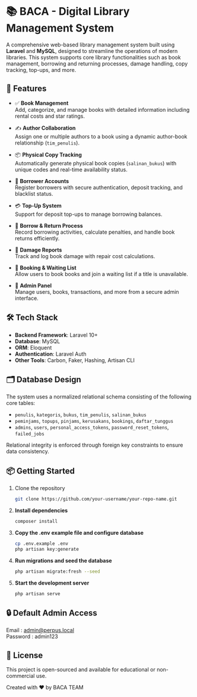 # 📚 BACA - Digital Library Management System

A comprehensive web-based library management system built using **Laravel** and **MySQL**, designed to streamline the operations of modern libraries. This system supports core library functionalities such as book management, borrowing and returning processes, damage handling, copy tracking, top-ups, and more.

## 🚀 Features

- ✅ **Book Management**  
  Add, categorize, and manage books with detailed information including rental costs and star ratings.

- ✍️ **Author Collaboration**  
  Assign one or multiple authors to a book using a dynamic author-book relationship (`tim_penulis`).

- 📦 **Physical Copy Tracking**  
  Automatically generate physical book copies (`salinan_bukus`) with unique codes and real-time availability status.

- 👥 **Borrower Accounts**  
  Register borrowers with secure authentication, deposit tracking, and blacklist status.

- 💳 **Top-Up System**  
  Support for deposit top-ups to manage borrowing balances.

- 📆 **Borrow & Return Process**  
  Record borrowing activities, calculate penalties, and handle book returns efficiently.

- 🔧 **Damage Reports**  
  Track and log book damage with repair cost calculations.

- 📅 **Booking & Waiting List**  
  Allow users to book books and join a waiting list if a title is unavailable.

- 🔐 **Admin Panel**  
  Manage users, books, transactions, and more from a secure admin interface.

## 🛠️ Tech Stack

- **Backend Framework**: Laravel 10+
- **Database**: MySQL
- **ORM**: Eloquent
- **Authentication**: Laravel Auth
- **Other Tools**: Carbon, Faker, Hashing, Artisan CLI

## 🗂️ Database Design

The system uses a normalized relational schema consisting of the following core tables:

- `penulis`, `kategoris`, `bukus`, `tim_penulis`, `salinan_bukus`
- `peminjams`, `topups`, `pinjams`, `kerusakans`, `bookings`, `daftar_tunggus`
- `admins`, `users`, `personal_access_tokens`, `password_reset_tokens`, `failed_jobs`

Relational integrity is enforced through foreign key constraints to ensure data consistency.

## 📦 Getting Started

1. Clone the repository  
   ```bash
   git clone https://github.com/your-username/your-repo-name.git

2. **Install dependencies**  
   ```bash
   composer install

3. **Copy the .env example file and configure database**  
   ```bash
   cp .env.example .env
   php artisan key:generate

4. **Run migrations and seed the database**  
   ```bash
   php artisan migrate:fresh --seed

5. **Start the development server**  
   ```bash
   php artisan serve

## 🔒 Default Admin Access

Email    : admin@perpus.local  
Password : admin123

## 📌 License
This project is open-sourced and available for educational or non-commercial use.

Created with ❤️ by BACA TEAM
